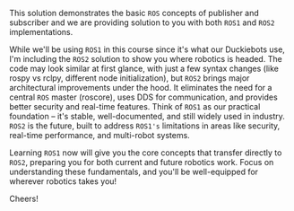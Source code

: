 This solution demonstrates the basic `ROS` concepts of publisher and subscriber and we are providing solution to you with both `ROS1` and `ROS2` implementations.

While we'll be using `ROS1` in this course since it's what our Duckiebots use, I'm including the `ROS2` solution to show you where robotics is headed. The code may look similar at first glance, with just a few syntax changes (like rospy vs rclpy, different node initialization), but `ROS2` brings major architectural improvements under the hood. It eliminates the need for a central `ROS` master (roscore), uses DDS for communication, and provides better security and real-time features. Think of `ROS1` as our practical foundation – it's stable, well-documented, and still widely used in industry. `ROS2` is the future, built to address `ROS1's` limitations in areas like security, real-time performance, and multi-robot systems. 

Learning `ROS1` now will give you the core concepts that transfer directly to `ROS2`, preparing you for both current and future robotics work. Focus on understanding these fundamentals, and you'll be well-equipped for wherever robotics takes you!

Cheers!